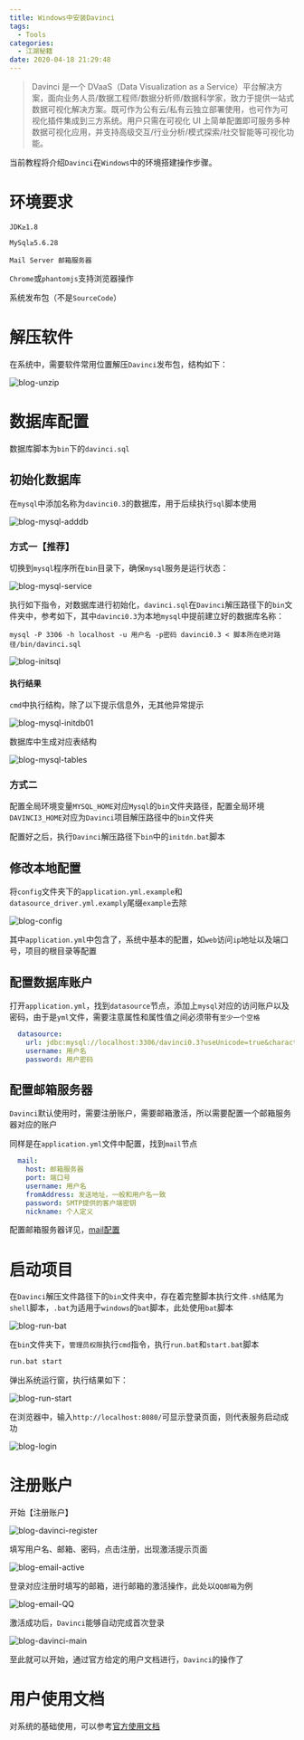 ```yaml
---
title: Windows中安装Davinci
tags:
  - Tools
categories:
  - 江湖秘籍
date: 2020-04-18 21:29:48
---
```



>Davinci 是一个 DVaaS（Data Visualization as a Service）平台解决方案，面向业务人员/数据工程师/数据分析师/数据科学家，致力于提供一站式数据可视化解决方案。既可作为公有云/私有云独立部署使用，也可作为可视化插件集成到三方系统。用户只需在可视化 UI 上简单配置即可服务多种数据可视化应用，并支持高级交互/行业分析/模式探索/社交智能等可视化功能。

<!--more-->

当前教程将介绍`Davinci`在`Windows`中的环境搭建操作步骤。

# 环境要求

`JDK≥1.8`

`MySql≥5.6.28`

`Mail Server 邮箱服务器`

`Chrome`或`phantomjs`支持浏览器操作

系统发布包（不是`SourceCode`）

# 解压软件

在系统中，需要软件常用位置解压`Davinci`发布包，结构如下：

![blog-unzip](https://file.budbud.cn/ggcyblog/blog-davinci-setup/blog-unzip.png)

# 数据库配置

数据库脚本为`bin`下的`davinci.sql`

## 初始化数据库

在`mysql`中添加名称为`davinci0.3`的数据库，用于后续执行`sql`脚本使用

![blog-mysql-adddb](https://file.budbud.cn/ggcyblog/blog-davinci-setup/blog-mysql-adddb.png)

### 方式一【推荐】

切换到`mysql`程序所在`bin`目录下，确保`mysql`服务是运行状态：

![blog-mysql-service](https://file.budbud.cn/ggcyblog/blog-davinci-setup/blog-mysql-service.png)

执行如下指令，对数据库进行初始化，`davinci.sql`在`Davinci`解压路径下的`bin`文件夹中，参考如下，其中`davinci0.3`为本地`mysql`中提前建立好的数据库名称：

```
mysql -P 3306 -h localhost -u 用户名 -p密码 davinci0.3 < 脚本所在绝对路径/bin/davinci.sql
```

![blog-initsql](https://file.budbud.cn/ggcyblog/blog-davinci-setup/blog-initsql.png)

#### 执行结果

`cmd`中执行结构，除了以下提示信息外，无其他异常提示

![blog-mysql-initdb01](https://file.budbud.cn/ggcyblog/blog-davinci-setup/blog-mysql-initdb01.png)

数据库中生成对应表结构

![blog-mysql-tables](https://file.budbud.cn/ggcyblog/blog-davinci-setup/blog-mysql-tables.png)

### 方式二

配置全局环境变量`MYSQL_HOME`对应`Mysql`的`bin`文件夹路径，配置全局环境`DAVINCI3_HOME`对应为`Davinci`项目解压路径中的`bin`文件夹

配置好之后，执行`Davinci`解压路径下`bin`中的`initdn.bat`脚本

## 修改本地配置

将`config`文件夹下的`application.yml.example`和`datasource_driver.yml.examply`尾缀`example`去除

![blog-config](https://file.budbud.cn/ggcyblog/blog-davinci-setup/blog-config.png)

其中`application.yml`中包含了，系统中基本的配置，如`web`访问`ip`地址以及端口号，项目的根目录等配置

## 配置数据库账户

打开`application.yml`，找到`datasource`节点，添加上`mysql`对应的访问账户以及密码，由于是`yml`文件，需要注意属性和属性值之间必须带有`至少一个空格`

```yaml
  datasource:
    url: jdbc:mysql://localhost:3306/davinci0.3?useUnicode=true&characterEncoding=UTF-8&zeroDateTimeBehavior=convertToNull&allowMultiQueries=true
    username: 用户名
    password: 用户密码
```

## 配置邮箱服务器

`Davinci`默认使用时，需要注册账户，需要邮箱激活，所以需要配置一个邮箱服务器对应的账户

同样是在`application.yml`文件中配置，找到`mail`节点

```yaml
  mail:
    host: 邮箱服务器
    port: 端口号
    username: 用户名
    fromAddress: 发送地址，一般和用户名一致
    password: SMTP提供的客户端密钥
    nickname: 个人定义
```

配置邮箱服务器详见，[mail配置](https://edp963.github.io/davinci/docs/zh/1.1-deployment#243-mail-配置)

# 启动项目

在`Davinci`解压文件路径下的`bin`文件夹中，存在着完整脚本执行文件`.sh`结尾为`shell`脚本，`.bat`为适用于`windows`的`bat`脚本，此处使用`bat`脚本

![blog-run-bat](https://file.budbud.cn/ggcyblog/blog-davinci-setup/blog-run-bat.png)

在`bin`文件夹下，`管理员权限`执行`cmd`指令，执行`run.bat`和`start.bat`脚本

```bash
run.bat start
```

弹出系统运行窗，执行结果如下：

![blog-run-start](https://file.budbud.cn/ggcyblog/blog-davinci-setup/blog-run-start.png)

在浏览器中，输入`http://localhost:8080/`可显示登录页面，则代表服务启动成功

![blog-login](https://file.budbud.cn/ggcyblog/blog-davinci-setup/blog-login.png)

# 注册账户

开始【注册账户】

![blog-davinci-register](https://file.budbud.cn/ggcyblog/blog-davinci-setup/blog-davinci-register.png)

填写用户名、邮箱、密码，点击注册，出现激活提示页面

![blog-email-active](https://file.budbud.cn/ggcyblog/blog-davinci-setup/blog-email-active.png)

登录对应注册时填写的邮箱，进行邮箱的激活操作，此处以`QQ邮箱`为例

![blog-email-QQ](https://file.budbud.cn/ggcyblog/blog-davinci-setup/blog-email-QQ.png)

激活成功后，`Davinci`能够自动完成首次登录

![blog-davinci-main](https://file.budbud.cn/ggcyblog/blog-davinci-setup/blog-davinci-main.png)

至此就可以开始，通过官方给定的用户文档进行，`Davinci`的操作了

# 用户使用文档

对系统的基础使用，可以参考[官方使用文档](https://edp963.github.io/davinci/docs/zh/1.1-deployment)

